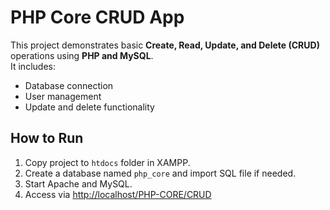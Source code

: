 # PHP Core CRUD App

This project demonstrates basic **Create, Read, Update, and Delete (CRUD)** operations using **PHP and MySQL**.  
It includes:

- Database connection
- User management
- Update and delete functionality

## How to Run

1. Copy project to `htdocs` folder in XAMPP.
2. Create a database named `php_core` and import SQL file if needed.
3. Start Apache and MySQL.
4. Access via [http://localhost/PHP-CORE/CRUD](http://localhost/PHP-CORE/CRUD)
